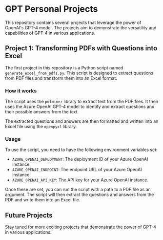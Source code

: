 # GPT Personal Projects

This repository contains several projects that leverage the power of OpenAI's GPT-4 model. The projects aim to demonstrate the versatility and capabilities of GPT-4 in various applications.

## Project 1: Transforming PDFs with Questions into Excel

The first project in this repository is a Python script named `generate_excel_from_pdfs.py`. This script is designed to extract questions from PDF files and transform them into an Excel format.

### How it works

The script uses the `pdfminer` library to extract text from the PDF files. It then uses the Azure OpenAI GPT-4 model to identify and extract questions and their possible answers from the text.

The extracted questions and answers are then formatted and written into an Excel file using the `openpyxl` library.

### Usage

To use the script, you need to have the following environment variables set:

- `AZURE_OPENAI_DEPLOYMENT`: The deployment ID of your Azure OpenAI instance.
- `AZURE_OPENAI_ENDPOINT`: The endpoint URL of your Azure OpenAI instance.
- `AZURE_OPENAI_API_KEY`: The API key for your Azure OpenAI instance.

Once these are set, you can run the script with a path to a PDF file as an argument. The script will then extract the questions and answers from the PDF and write them into an Excel file.

## Future Projects

Stay tuned for more exciting projects that demonstrate the power of GPT-4 in various applications.